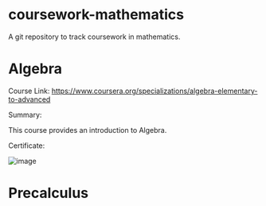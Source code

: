 # coursework-mathematics
A git repository to track coursework in mathematics.

# Algebra

Course Link: https://www.coursera.org/specializations/algebra-elementary-to-advanced

Summary: 

This course provides an introduction to Algebra.

Certificate: 

![image](https://user-images.githubusercontent.com/96816530/176493193-dca2ba79-1c6c-41bf-b814-0bb2a7673732.png)


# Precalculus

